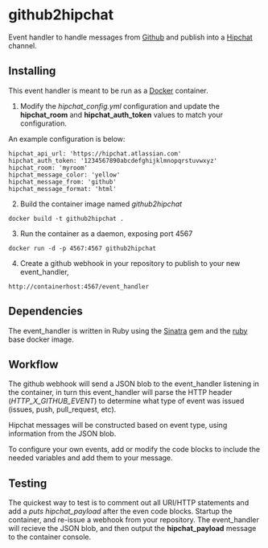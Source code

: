 github2hipchat
============

Event handler to handle messages from [Github](https://www.github.com) and publish into a [Hipchat](https://www.hipchat.com/) channel.

## Installing

This event handler is meant to be run as a [Docker](https://www.docker.com/) container.

1. Modify the *hipchat_config.yml* configuration and update the **hipchat_room** and **hipchat_auth_token** values to match your configuration.

An example configuration is below:
```
hipchat_api_url: 'https://hipchat.atlassian.com'
hipchat_auth_token: '1234567890abcdefghijklmnopqrstuvwxyz'
hipchat_room: 'myroom'
hipchat_message_color: 'yellow'
hipchat_message_from: 'github'
hipchat_message_format: 'html'
```

2. Build the container image named *github2hipchat*
```
docker build -t github2hipchat .
```

3. Run the container as a daemon, exposing port 4567
```
docker run -d -p 4567:4567 github2hipchat
```

4. Create a github webhook in your repository to publish to your new event_handler,
```
http://containerhost:4567/event_handler
```

## Dependencies

The event_handler is written in Ruby using the [Sinatra](http://www.sinatrarb.com/) gem and the [ruby](https://hub.docker.com/_/ruby/) base docker image.

## Workflow

The github webhook will send a JSON blob to the event_handler listening in the container, in turn this event_handler will parse the HTTP header (*HTTP_X_GITHUB_EVENT*) to determine what type of event was issued (issues, push, pull_request, etc).

Hipchat messages will be constructed based on event type, using information from the JSON blob.

To configure your own events, add or modify the code blocks to include the needed variables and add them to your message.

## Testing

The quickest way to test is to comment out all URI/HTTP statements and add a *puts hipchat_payload* after the even code blocks. Startup the container, and re-issue a webhook from your repository. The event_handler will recieve the JSON blob, and then output the **hipchat_payload** message to the container console.
